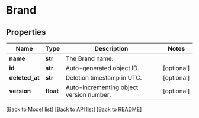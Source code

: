 # Brand

## Properties
Name | Type | Description | Notes
------------ | ------------- | ------------- | -------------
**name** | **str** | The Brand name. | 
**id** | **str** | Auto-generated object ID. | [optional] 
**deleted_at** | **str** | Deletion timestamp in UTC. | [optional] 
**version** | **float** | Auto-incrementing object version number. | [optional] 

[[Back to Model list]](../README.md#documentation-for-models) [[Back to API list]](../README.md#documentation-for-api-endpoints) [[Back to README]](../README.md)


